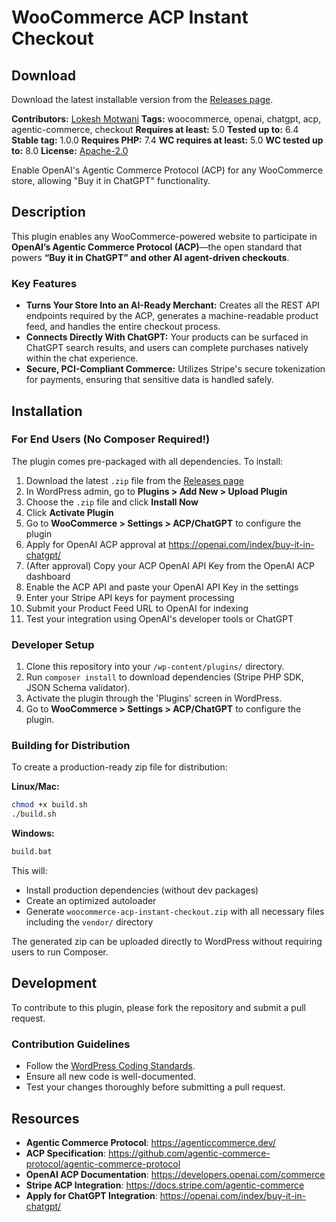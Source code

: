 # WooCommerce ACP Instant Checkout

## Download

Download the latest installable version from the [Releases page](https://github.com/lmotwani/woocommerce-acp-instant-checkout/releases).

**Contributors:** [Lokesh Motwani](https://lokeshmotwani.com)
**Tags:** woocommerce, openai, chatgpt, acp, agentic-commerce, checkout
**Requires at least:** 5.0
**Tested up to:** 6.4
**Stable tag:** 1.0.0
**Requires PHP:** 7.4
**WC requires at least:** 5.0
**WC tested up to:** 8.0
**License:** [Apache-2.0](https://www.apache.org/licenses/LICENSE-2.0)

Enable OpenAI's Agentic Commerce Protocol (ACP) for any WooCommerce store, allowing "Buy it in ChatGPT" functionality.

## Description

This plugin enables any WooCommerce-powered website to participate in **OpenAI’s Agentic Commerce Protocol (ACP)**—the open standard that powers **“Buy it in ChatGPT” and other AI agent-driven checkouts**.

### Key Features

*   **Turns Your Store Into an AI-Ready Merchant:** Creates all the REST API endpoints required by the ACP, generates a machine-readable product feed, and handles the entire checkout process.
*   **Connects Directly With ChatGPT:** Your products can be surfaced in ChatGPT search results, and users can complete purchases natively within the chat experience.
*   **Secure, PCI-Compliant Commerce:** Utilizes Stripe's secure tokenization for payments, ensuring that sensitive data is handled safely.

## Installation

### For End Users (No Composer Required!)

The plugin comes pre-packaged with all dependencies. To install:

1.  Download the latest `.zip` file from the [Releases page](https://github.com/lmotwani/woocommerce-acp-instant-checkout/releases)
2.  In WordPress admin, go to **Plugins > Add New > Upload Plugin**
3.  Choose the `.zip` file and click **Install Now**
4.  Click **Activate Plugin**
5.  Go to **WooCommerce > Settings > ACP/ChatGPT** to configure the plugin
6.  Apply for OpenAI ACP approval at https://openai.com/index/buy-it-in-chatgpt/
7.  (After approval) Copy your ACP OpenAI API Key from the OpenAI ACP dashboard
8.  Enable the ACP API and paste your OpenAI API Key in the settings
9.  Enter your Stripe API keys for payment processing
10. Submit your Product Feed URL to OpenAI for indexing
11. Test your integration using OpenAI's developer tools or ChatGPT

### Developer Setup

1.  Clone this repository into your `/wp-content/plugins/` directory.
2.  Run `composer install` to download dependencies (Stripe PHP SDK, JSON Schema validator).
3.  Activate the plugin through the 'Plugins' screen in WordPress.
4.  Go to **WooCommerce > Settings > ACP/ChatGPT** to configure the plugin.

### Building for Distribution

To create a production-ready zip file for distribution:

**Linux/Mac:**
```bash
chmod +x build.sh
./build.sh
```

**Windows:**
```cmd
build.bat
```

This will:
- Install production dependencies (without dev packages)
- Create an optimized autoloader
- Generate `woocommerce-acp-instant-checkout.zip` with all necessary files including the `vendor/` directory

The generated zip can be uploaded directly to WordPress without requiring users to run Composer.

## Development

To contribute to this plugin, please fork the repository and submit a pull request.

### Contribution Guidelines

*   Follow the [WordPress Coding Standards](https://developer.wordpress.org/coding-standards/).
*   Ensure all new code is well-documented.
*   Test your changes thoroughly before submitting a pull request.

## Resources

*   **Agentic Commerce Protocol**: https://agenticcommerce.dev/
*   **ACP Specification**: https://github.com/agentic-commerce-protocol/agentic-commerce-protocol
*   **OpenAI ACP Documentation**: https://developers.openai.com/commerce
*   **Stripe ACP Integration**: https://docs.stripe.com/agentic-commerce
*   **Apply for ChatGPT Integration**: https://openai.com/index/buy-it-in-chatgpt/